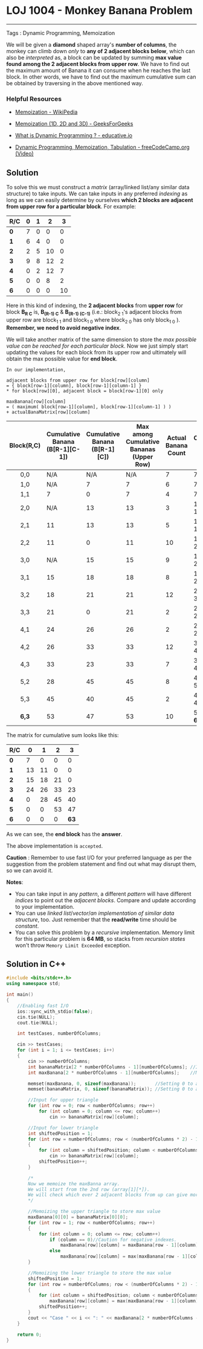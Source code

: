 # LOJ 1004 - Monkey Banana Problem
---
Tags : Dynamic Programming, Memoization

We will be given a __diamond__ shaped array's __number of columns__, the monkey can climb down _only_ to __any of 2 adjacent blocks below__, which can also be _interpreted_ as, a block can be updated by summing __max value found among the 2 adjacent blocks from upper row__. We have to find out the maximum amount of Banana it can consume when he reaches the last block. In other words, we have to find out the maximum cumulative sum can be obtained by traversing in the above mentioned way.

### Helpful Resources

* [Memoization - WikiPedia](https://en.wikipedia.org/wiki/Memoization "Memoization - WikiPedia")

* [Memoization (1D, 2D and 3D) - GeeksForGeeks](https://www.geeksforgeeks.org/memoization-1d-2d-and-3d/ "Memoization (1D, 2D and 3D)")

* [What is Dynamic Programming ? - educative.io](https://www.educative.io/courses/grokking-dynamic-programming-patterns-for-coding-interviews/m2G1pAq0OO0 "[What is Dynamic Programming?")

* [Dynamic Programming, Memoization, Tabulation - freeCodeCamp.org
 (Video)](https://www.youtube.com/watch?v=oBt53YbR9Kk "FreeCodeCamp - YouTube")

## Solution

To solve this we must construct a _matrix_ (array/linked list/any similar data structure) to take inputs. We can take inputs in any preferred _indexing_ as long as we can easily determine by ourselves __which 2 blocks are adjacent from upper row for a particular block__.
For example:

| R/C  | 0 | 1 | 2  | 3  |
|---|---|---|----|----|
| __0__ | 7 |0|0 |0 |
| __1__ | 6 | 4 |0 |0 |
| __2__ | 2 | 5 | 10 |0 |
| __3__ | 9 | 8 | 12 | 2  |
| __4__ |0| 2 | 12 | 7  |
| __5__ |0|0| 8  | 2  |
| __6__ |0|0|0 | 10 |

Here in this kind of indexing, the __2 adjacent blocks__ from __upper row__ for block __B<sub>R C</sub>__ is, __B<sub>(R-1) C</sub>__ & __B<sub>(R-1) (C-1)</sub>__ (i.e.: block<sub>2 1</sub>'s adjacent blocks from upper row are block<sub>1 1</sub> and block<sub>1 0</sub> where block<sub>2 0</sub> has only block<sub>1 0</sub> ).  __Remember, we need to avoid negative index__.

We will take another matrix of the same dimension to store the _max possible value can be reached for each particular block_. Now we just simply start updating the values for each block from its upper row and ultimately will obtain the max possible value for __end block__.
```
In our implementation,

adjacent blocks from upper row for block[row][column]
= { block[row-1][column], block[row-1][column-1] }
* for block[row][0], adjacent block = block[row-1][0] only

maxBanana[row][column]
= ( maximum( block[row-1][column], block[row-1][column-1] ) )
+ actualBanaMatrix[row][column]
```
| Block(R,C) | Cumulative Banana (B[R-1][C-1]) | Cumulative Banana (B[R-1][C]) | Max among Cumulative Bananas (Upper Row)  |Actual Banana Count   |  Update Cumulative Banana (This Block) |
|:---:|---|---|----|----|----|
| 0,0 | N/A | N/A | N/A  | 7   | 7|
| 1,0 | N/A | 7 | 7  | 6   | 7 + 6 = 13|
| 1,1 | 7 | 0 | 7  | 4   | 7 + 4 = 11|
| 2,0 | N/A | 13 | 13  | 3   | 13 + 2 = 15|
| 2,1 | 11 | 13 | 13  | 5   | 13 + 5 = 18|
| 2,2 | 11 | 0 | 11  | 10   | 11 + 10 = 21|
| 3,0 | N/A | 15 | 15  | 9   | 15 + 9 = 24|
| 3,1 | 15 | 18 | 18  | 8   | 18 + 8 = 26|
| 3,2 | 18 | 21 | 21  | 12   | 21 + 12 = 33|
| 3,3 | 21 | 0 | 21  | 2   | 21 + 2 = 23|
| 4,1 | 24 | 26 | 26  | 2   | 26 + 2 = 28|
| 4,2 | 26 | 33 | 33  | 12   | 33 + 12 = 45|
| 4,3 | 33 | 23 | 33  | 7   | 33 + 7 = 40|
| 5,2 | 28 | 45 | 45  | 8   | 45 + 8 = 53|
| 5,3 | 45 | 40 | 45  | 2   | 45 + 2 = 47|
| __6,3__ | 53 | 47 | 53  | 10   | 53 + 10 = __63__|

The matrix for cumulative sum looks like this:

| R/C  | 0 | 1 | 2  | 3  |
|---|---|---|----|----|
| __0__ | 7 |0|0 |0 |
| __1__ | 13 |11 |0 |0 |
| __2__ | 15 | 18 | 21 |0 |
| __3__ | 24 | 26 | 33 | 23  |
| __4__ |0| 28 | 45 | 40 |
| __5__ |0|0| 53  | 47  |
| __6__ |0|0|0 | __63__ |

As we can see, the __end block__ has the __answer__.

The above implementation is `accepted`.

__Caution__ : Remember to use fast I/O for your preferred language as per the suggestion from the problem statement and find out what may disrupt them, so we can avoid it.

__Notes__:
* You can take input in any _pattern_, a different _pattern_ will have different _indices_ to point out the _adjacent blocks_. Compare and update according to your implementation.
* You can use _linked list_/_vector_/_an implementation of similar data structure_, too. Just remember that the __read/write__ time should be _constant_.
* You can solve this problem by a _recursive_ implementation. Memory limit for this particular problem is __64 MB__, so stacks from _recursion states_ won't throw `Memory Limit Exceeded` exception.

## Solution in C++

```cpp
#include <bits/stdc++.h>
using namespace std;

int main()
{
    //Enabling fast I/O
    ios::sync_with_stdio(false);
    cin.tie(NULL);
    cout.tie(NULL);

    int testCases, numberOfColumns;

    cin >> testCases;
    for (int i = 1; i <= testCases; i++)
    {
        cin >> numberOfColumns;
        int bananaMatrix[2 * numberOfColumns - 1][numberOfColumns]; //Input matrix
        int maxBanana[2 * numberOfColumns - 1][numberOfColumns];    //Memoized matrix

        memset(maxBanana, 0, sizeof(maxBanana));       //Setting 0 to all cell, will update for maximum
        memset(bananaMatrix, 0, sizeof(bananaMatrix)); //Setting 0 to all cell, will update for inputs

        //Input for upper triangle
        for (int row = 0; row < numberOfColumns; row++)
            for (int column = 0; column <= row; column++)
                cin >> bananaMatrix[row][column];

        //Input for lower triangle
        int shiftedPosition = 1;
        for (int row = numberOfColumns; row < (numberOfColumns * 2) - 1; row++)
        {
            for (int column = shiftedPosition; column < numberOfColumns; column++)
                cin >> bananaMatrix[row][column];
            shiftedPosition++;
        }

        /*
        Now we memoize the maxBanna array.
        We will start from the 2nd row (array[1][*]).
        We will check which ever 2 adjacent blocks from up can give more banana and update from the max.
        */

        //Memoizing the upper triangle to store max value
        maxBanana[0][0] = bananaMatrix[0][0];
        for (int row = 1; row < numberOfColumns; row++)
        {
            for (int column = 0; column <= row; column++)
                if (column == 0)//Caution for negative indexes.
                    maxBanana[row][column] = maxBanana[row - 1][column] + bananaMatrix[row][column];
                else
                    maxBanana[row][column] = max(maxBanana[row - 1][column], maxBanana[row - 1][column - 1]) + bananaMatrix[row][column];
        }

        //Memoizing the lower triangle to store the max value
        shiftedPosition = 1;
        for (int row = numberOfColumns; row < (numberOfColumns * 2) - 1; row++)
        {
            for (int column = shiftedPosition; column < numberOfColumns; column++)
                maxBanana[row][column] = max(maxBanana[row - 1][column], maxBanana[row - 1][column - 1]) + bananaMatrix[row][column];
            shiftedPosition++;
        }
        cout << "Case " << i << ": " << maxBanana[2 * numberOfColumns - 2][numberOfColumns - 1] << "\n";
    }

    return 0;
}
```
